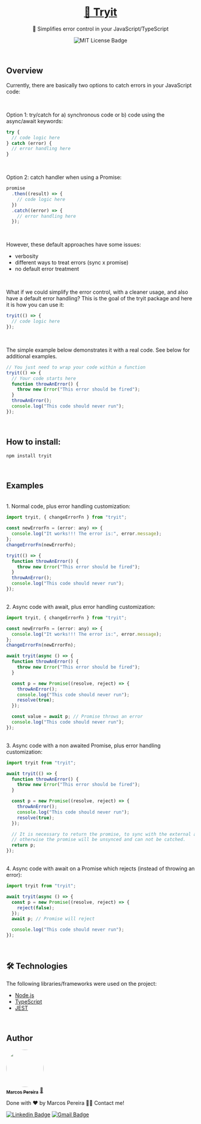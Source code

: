 <h1 align="center">
    <a href="https://pt-br.reactjs.org/">🌱 Tryit</a>
</h1>
<p align="center">🚀 Simplifies error control in your JavaScript/TypeScript</p>

<div align="center">
<img src="https://img.shields.io/static/v1?label=license&message=MIT&color=green&style=for-the-badge" alt="MIT License Badge" /><space><space>
</div>

<p><br></p>

## Overview

Currently, there are basically two options to catch errors in your
JavaScript code:

<br>

Option 1: try/catch for a) synchronous code or b) code using the async/await keywords:

```javascript
try {
  // code logic here
} catch (error) {
  // error handling here
}
```

<br>

Option 2: catch handler when using a Promise:

```javascript
promise
  .then((result) => {
    // code logic here
  })
  .catch((error) => {
    // error handling here
  });
```

<br>

However, these default approaches have some issues:

- verbosity
- different ways to treat errors (sync x promise)
- no default error treatment

<br>

What if we could simplify the error control, with a cleaner usage, and also
have a default error handling?
This is the goal of the tryit package and here it is how you can use it:

```javascript
tryit(() => {
  // code logic here
});
```

<br>

The simple example below demonstrates it with a real code. See below for
additional examples.

```javascript
// You just need to wrap your code within a function
tryit(() => {
  // Your code starts here
  function throwAnError() {
    throw new Error("This error should be fired");
  }
  throwAnError();
  console.log("This code should never run");
});
```

<p><br></p>

## How to install:

```
npm install tryit
```

<p><br></p>

## Examples

<br>
1. Normal code, plus error handling customization:

<br>

```javascript
import tryit, { changeErrorFn } from "tryit";

const newErrorFn = (error: any) => {
  console.log("It works!!! The error is:", error.message);
};
changeErrorFn(newErrorFn);

tryit(() => {
  function throwAnError() {
    throw new Error("This error should be fired");
  }
  throwAnError();
  console.log("This code should never run");
});
```

<br>
2. Async code with await, plus error handling customization:

<br>

```javascript
import tryit, { changeErrorFn } from "tryit";

const newErrorFn = (error: any) => {
  console.log("It works!!! The error is:", error.message);
};
changeErrorFn(newErrorFn);

await tryit(async () => {
  function throwAnError() {
    throw new Error("This error should be fired");
  }

  const p = new Promise((resolve, reject) => {
    throwAnError();
    console.log("This code should never run");
    resolve(true);
  });

  const value = await p; // Promise throws an error
  console.log("This code should never run");
});
```

<br>
3. Async code with a non awaited Promise, plus error handling customization:

<br>

```javascript
import tryit from "tryit";

await tryit(() => {
  function throwAnError() {
    throw new Error("This error should be fired");
  }

  const p = new Promise((resolve, reject) => {
    throwAnError();
    console.log("This code should never run");
    resolve(true);
  });

  // It is necessary to return the promise, to sync with the external await,
  // otherwise the promise will be unsynced and can not be catched.
  return p;
});
```

<br>
4. Async code with await on a Promise which rejects (instead of throwing an error):

<br>

```javascript
import tryit from "tryit";

await tryit(async () => {
  const p = new Promise((resolve, reject) => {
    reject(false);
  });
  await p; // Promise will reject

  console.log("This code should never run");
});
```

<p><br></p>

## 🛠 Technologies

The following libraries/frameworks were used on the project:

- [Node.js](https://nodejs.org/en/)
- [TypeScript](https://www.typescriptlang.org/)
- [JEST](https://jestjs.io/)

<p><br></p>

## Author

<a href="https://blog.rocketseat.com.br/author/thiago/">
 <img style="border-radius: 50%;" src="https://avatars.githubusercontent.com/u/15175383?s=120&v=4" width="100px;" alt=""/>
 <br />
 <sub><b>Marcos Pereira</b></sub></a> <a href="https://blog.rocketseat.com.br/author/thiago//" title="Rocketseat">🚀</a>

Done with ❤️ by Marcos Pereira 👋🏽 Contact me!

[![Linkedin Badge](https://img.shields.io/badge/-Marcos-blue?style=flat-square&logo=Linkedin&logoColor=white&link=https://www.linkedin.com/in/marcosluizp/)](https://www.linkedin.com/in/marcosluizp/)
[![Gmail Badge](https://img.shields.io/badge/-mluiz.pereira@gmail.com-c14438?style=flat-square&logo=Gmail&logoColor=white&link=mailto:mluiz.pereira@gmail.com)](mailto:mluiz.pereira@gmail.com)
